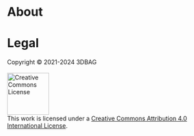 # About

[//]: # (This index has been adapted from the [original]&#40;https://static.fwrite.org/2023/01/AHN_subunits_GeoTiles.zip&#41;, courtesy)

[//]: # (of the [GeoTiles]&#40;https://weblog.fwrite.org/geotiles/&#41; project, to include only the 1×1.25 km tiles &#40;i.e., the so-called)

[//]: # (*GeoTiles AHN2 subunits* &#40;Fig. 1&#41;&#41; which are available to download from)

[//]: # (its [website]&#40;https://geotiles.citg.tudelft.nl/&#41;.)

[//]: # ()
[//]: # (For more information regarding the GeoTiles tiling schema, please refer to the)

[//]: # (relevant [documentation]&#40;https://weblog.fwrite.org/kaartbladen/&#41;.)

# Legal

Copyright © 2021-2024 3DBAG
<br>
<br>
<a rel="license" href="https://creativecommons.org/licenses/by/4.0/">
<img alt="Creative Commons License" style="border-width:0; height:7em" src="https://mirrors.creativecommons.org/presskit/buttons/88x31/svg/by.svg" />
</a>
<br>
This work is licensed under a <a rel="license" href="https://creativecommons.org/licenses/by/4.0/">Creative Commons
Attribution 4.0 International License</a>.
